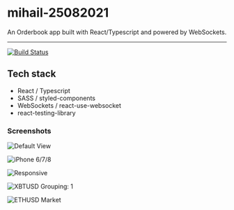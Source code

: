 # mihail-25082021
An Orderbook app built with React/Typescript and powered by WebSockets.

<hr />

<!-- prettier-ignore-start -->
[![Build Status][build-badge]][build]

[build-badge]: https://img.shields.io/github/deployments/mihailgaberov/mihail-25082021/production?label=vercel&logoColor=vercel
[build]: https://github.com/mihailgaberov/mihail-25082021/deployments
<!-- prettier-ignore-end -->

## Tech stack
 - React / Typescript
 - SASS / styled-components
 - WebSockets / react-use-websocket
 - react-testing-library
 
### Screenshots
![Default View](https://github.com/mihailgaberov/mihail-25082021/blob/main/screenshots/default_view.png)

![iPhone 6/7/8](https://github.com/mihailgaberov/mihail-25082021/blob/main/screenshots/iphone678.png)

![Responsive](https://github.com/mihailgaberov/mihail-25082021/blob/main/screenshots/responsive.png)

![XBTUSD Grouping: 1](https://github.com/mihailgaberov/mihail-25082021/blob/main/screenshots/XBTUSD_grouping_1.png)

![ETHUSD Market](https://github.com/mihailgaberov/mihail-25082021/blob/main/screenshots/ETHUSD_market.png)
